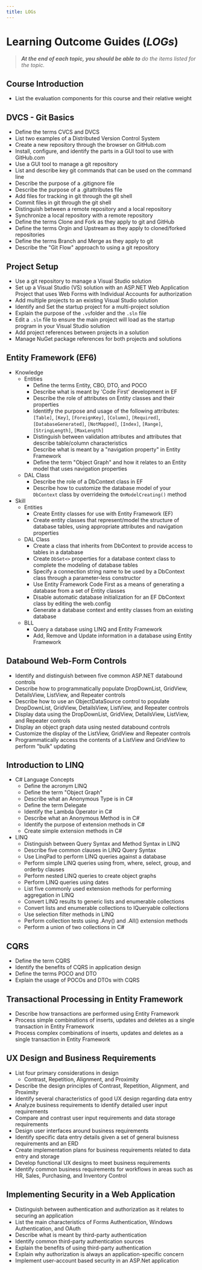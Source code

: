 ```yaml
---
title: LOGs
---
```

# Learning Outcome Guides (*LOGs*)

> ***At the end of each topic, you should be able to** do the items listed for the topic.*

## Course Introduction

- List the evaluation components for this course and their relative weight

## DVCS - Git Basics

- Define the terms CVCS and DVCS
- List two examples of a Distributed Version Control System
- Create a new repository through the browser on GitHub.com
- Install, configure, and identify the parts in a GUI tool to use with GitHub.com
- Use a GUI tool to manage a git repository
- List and describe key git commands that can be used on the command line
- Describe the purpose of a .gitignore file
- Describe the purpose of a .gitattributes file
- Add files for tracking in git through the git shell
- Commit files in git through the git shell
- Distinguish between a remote repository and a local repository
- Synchronize a local repository with a remote repository
- Define the terms Clone and Fork as they apply to git and GitHub
- Define the terms Orgin and Upstream as they apply to cloned/forked repositories
- Define the terms Branch and Merge as they apply to git
- Describe the "Git Flow" approach to using a git repository

## Project Setup

- Use a git repository to manage a Visual Studio solution
- Set up a Visual Studio (VS) solution with an ASP.NET Web Application Project that uses Web Forms with Individual Accounts for authorization
- Add multiple projects to an existing Visual Studio solution
- Identify and Set the startup project for a multi-project solution
- Explain the purpose of the `.vs`folder and the `.sln` file
- Edit a `.sln` file to ensure the main project will load as the startup program in your Visual Studio solution
- Add project references between projects in a solution
- Manage NuGet package references for both projects and solutions

## Entity Framework (EF6)

- Knowledge
  - Entities
    - Define the terms Entity, CBO, DTO, and POCO
    - Describe what is meant by 'Code First' development in EF
    - Describe the role of attributes on Entity classes and their properties
    - Identitfy the purpose and usage of the following attributes: `[Table]`, `[Key]`, `[ForeignKey]`, `[Column]`, `[Required]`, `[DatabaseGenerated]`, `[NotMapped]`, `[Index]`, `[Range]`, `[StringLength]`, `[MaxLength]`
    - Distinguish between validation attributes and attributes that describe table/column characteristics
    - Describe what is meant by a "navigation property" in Entity Framework
    - Define the term "Object Graph" and how it relates to an Entity model that uses navigation properties
  - DAL Class
    - Describe the role of a DbContext class in EF
    - Describe how to customize the database model of your `DbContext` class by overrideing the `OnModelCreating()` method
- Skill
  - Entities
    - Create Entity classes for use with Entity Framework (EF)
    - Create entity classes that represent/model the structure of database tables, using appropriate attributes and navigation properties
  - DAL Class
    - Create a class that inherits from DbContext to provide access to tables in a database
    - Create `DbSet<>` properties for a database context class to complete the modeling of database tables
    - Specify a connection string name to be used by a DbContext class through a parameter-less constructor
    - Use Entity Framework Code First as a means of generating a database from a set of Entity classes
    - Disable automatic database initialization for an EF DbContext class by editing the web.config
    - Generate a database context and entity classes from an existing database
  - BLL
    - Query a database using LINQ and Entity Framework
    - Add, Remove and Update information in a database using Entity Framework

## Databound Web-Form Controls

- Identify and distinguish between five common ASP.NET databound controls
- Describe how to programmatically populate DropDownList, GridView, DetailsView, ListView, and Repeater controls
- Describe how to use an ObjectDataSource control to populate DropDownList, GridView, DetailsView, ListView, and Repeater controls
- Display data using the DropDownList, GridView, DetailsView, ListView, and Repeater controls
- Display an object graph data using nested databound controls
- Customize the display of the ListView, GridView and Repeater controls
- Programmatically access the contents of a ListView and GridView to perform "bulk" updating

## Introduction to LINQ

- C# Language Concepts
    - Define the acronym LINQ
    - Define the term "Object Graph"
    - Describe what an Anonymous Type is in C#
    - Define the term Delegate
    - Identify the Lambda Operator in C#
    - Describe what an Anonymous Method is in C#
    - Identify the purpose of extension methods in C#
    - Create simple extension methods in C#
- LINQ
    - Distinguish between Query Syntax and Method Syntax in LINQ
    - Describe five common clauses in LINQ Query Syntax
    - Use LinqPad to perform LINQ queries against a database
    - Perform simple LINQ queries using from, where, select, group, and orderby clauses
    - Perform nested LINQ queries to create object graphs
    - Perform LINQ queries using dates
    - List five commonly used extension methods for performing aggregation in LINQ
    - Convert LINQ results to generic lists and enumerable collections
    - Convert lists and enumerable collections to IQueryable collections
    - Use selection filter methods in LINQ
    - Perform collection tests using .Any() and .All() extension methods
    - Perform a union of two collections in C#

## CQRS

- Define the term CQRS
- Identify the benefits of CQRS in application design
- Define the terms POCO and DTO
- Explain the usage of POCOs and DTOs with CQRS

## Transactional Processing in Entity Framework

- Describe how transactions are performed using Entity Framework
- Process simple combinations of inserts, updates and deletes as a single transaction in Entity Framework
- Process complex combinations of inserts, updates and deletes as a single transaction in Entity Framework

## UX Design and Business Requirements

- List four primary considerations in design
  - Contrast, Repetition, Alignment, and Proximity
- Describe the design principles of Contrast, Repetition, Alignment, and Proximity
- Identify several characteristics of good UX design regarding data entry
- Analyze business requirements to identify detailed user input requirements
- Compare and contrast user input requirements and data storage requirements
- Design user interfaces around business requirements
- Identify specific data entry details given a set of general buisness requirements and an ERD
- Create implementation plans for business requirements related to data entry and storage
- Develop functional UX designs to meet business requirements
- Identify common business requirements for workflows in areas such as HR, Sales, Purchasing, and Inventory Control

## Implementing Security in a Web Application

- Distinguish between authentication and authorization as it relates to securing an application
- List the main characteristics of Forms Authentication, Windows Authentication, and OAuth
- Describe what is meant by third-party authentication
- Identify common third-party authentication sources
- Explain the benefits of using third-party authentication
- Explain why authorization is always an application-specific concern
- Implement user-account based security in an ASP.Net application
